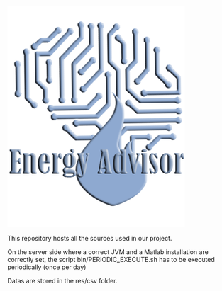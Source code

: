 ![alt tag](res/img/logo.png?raw=true "Title")

This repository hosts all the sources used in our project.

On the server side where a correct JVM and a Matlab installation are 
correctly set, the script bin/PERIODIC_EXECUTE.sh has to be executed 
periodically (once per day)

Datas are stored in the res/csv folder.


